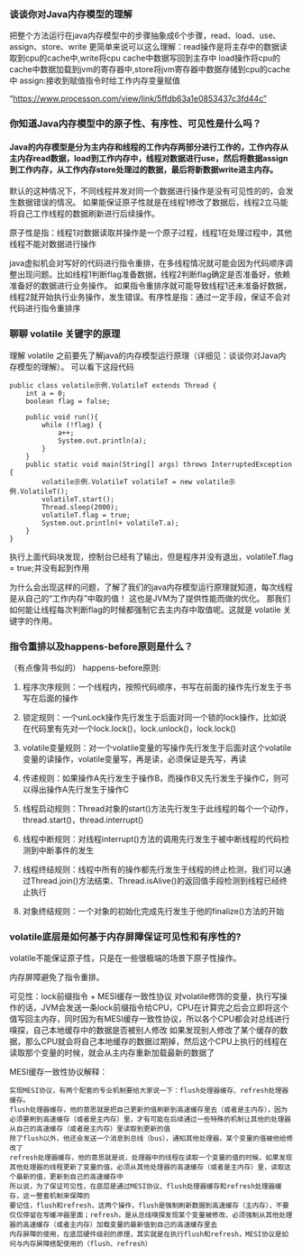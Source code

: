 ### 谈谈你对Java内存模型的理解

把整个方法运行在java内存模型中的步骤抽象成6个步骤，read、load、use、assign、store、write
更简单来说可以这么理解：read操作是将主存中的数据读取到cpu的cache中,write将cpu cache中数据写回到主存中 load操作将cpu的cache中数据加载到jvm的寄存器中,store将jvm寄存器中数据存储到cpu的cache中 assign:接收到赋值指令时给工作内存变量赋值

“https://www.processon.com/view/link/5ffdb63a1e0853437c3fd44c”


### 你知道Java内存模型中的原子性、有序性、可见性是什么吗？

#### Java的内存模型是分为主内存和线程的工作内存两部分进行工作的，工作内存从主内存read数据，load到工作内存中，线程对数据进行use，然后将数据assign到工作内存，从工作内存store处理过的数据，最后将新数据write进主内存。 
默认的这种情况下，不同线程并发对同一个数据进行操作是没有可见性的的，会发生数据错误的情况。 如果能保证原子性就是在线程1修改了数据后，线程2立马能将自己工作线程的数据刷新进行后续操作。 

原子性是指：线程1对数据读取并操作是一个原子过程，线程1在处理过程中，其他线程不能对数据进行操作 

java虚拟机会对写好的代码进行指令重排，在多线程情况就可能会因为代码顺序调整出现问题。比如线程1判断flag准备数据，线程2判断flag确定是否准备好，依赖准备好的数据进行业务操作。
如果指令重排序就可能导致线程1还未准备好数据，线程2就开始执行业务操作，发生错误。有序性是指：通过一定手段，保证不会对代码进行指令重排序


### 聊聊 volatile 关键字的原理

理解 volatile 之前要先了解java的内存模型运行原理（详细见：谈谈你对Java内存模型的理解）。
可以看下这段代码

``` 代码块
public class volatile示例.VolatileT extends Thread {
    int a = 0;
    boolean flag = false;

    public void run(){
        while (!flag) {
            a++;
            System.out.println(a);
        }
    }
    public static void main(String[] args) throws InterruptedException {
        volatile示例.VolatileT volatileT = new volatile示例.VolatileT();
        volatileT.start();
        Thread.sleep(2000);
        volatileT.flag = true;
        System.out.println(+ volatileT.a);
    }
}
```
执行上面代码块发现，控制台已经有了输出，但是程序并没有退出，volatileT.flag = true;并没有起到作用

为什么会出现这样的问题，了解了我们的java内存模型运行原理就知道，每次线程是从自己的“工作内存”中取的值！
这也是JVM为了提供性能而做的优化。
那我们如何能让线程每次判断flag的时候都强制它去主内存中取值呢。这就是 volatile 关键字的作用。

###  指令重排以及happens-before原则是什么？

（有点像背书似的）
happens-before原则:
1. 程序次序规则：一个线程内，按照代码顺序，书写在前面的操作先行发生于书写在后面的操作

2. 锁定规则：一个unLock操作先行发生于后面对同一个锁的lock操作，比如说在代码里有先对一个lock.lock()，lock.unlock()，lock.lock()

3. volatile变量规则：对一个volatile变量的写操作先行发生于后面对这个volatile变量的读操作，volatile变量写，再是读，必须保证是先写，再读

4. 传递规则：如果操作A先行发生于操作B，而操作B又先行发生于操作C，则可以得出操作A先行发生于操作C

5. 线程启动规则：Thread对象的start()方法先行发生于此线程的每个一个动作，thread.start()，thread.interrupt()

6. 线程中断规则：对线程interrupt()方法的调用先行发生于被中断线程的代码检测到中断事件的发生

7. 线程终结规则：线程中所有的操作都先行发生于线程的终止检测，我们可以通过Thread.join()方法结束、Thread.isAlive()的返回值手段检测到线程已经终止执行

8. 对象终结规则：一个对象的初始化完成先行发生于他的finalize()方法的开始

###  volatile底层是如何基于内存屏障保证可见性和有序性的?

volatile不能保证原子性，只是在一些很极端的场景下原子性操作。

内存屏障避免了指令重排。

可见性：lock前缀指令 + MESI缓存一致性协议
对volatile修饰的变量，执行写操作的话，JVM会发送一条lock前缀指令给CPU，CPU在计算完之后会立即将这个值写回主内存，同时因为有MESI缓存一致性协议，所以各个CPU都会对总线进行嗅探，自己本地缓存中的数据是否被别人修改
如果发现别人修改了某个缓存的数据，那么CPU就会将自己本地缓存的数据过期掉，然后这个CPU上执行的线程在读取那个变量的时候，就会从主内存重新加载最新的数据了

MESI缓存一致性协议解释：
````
实现MESI协议，有两个配套的专业机制要给大家说一下：flush处理器缓存、refresh处理器缓存。
flush处理器缓存，他的意思就是把自己更新的值刷新到高速缓存里去（或者是主内存），因为必须要刷到高速缓存（或者是主内存）里，才有可能在后续通过一些特殊的机制让其他的处理器从自己的高速缓存（或者是主内存）里读取到更新的值
除了flush以外，他还会发送一个消息到总线（bus），通知其他处理器，某个变量的值被他给修改了
refresh处理器缓存，他的意思就是说，处理器中的线程在读取一个变量的值的时候，如果发现其他处理器的线程更新了变量的值，必须从其他处理器的高速缓存（或者是主内存）里，读取这个最新的值，更新到自己的高速缓存中
所以说，为了保证可见性，在底层是通过MESI协议、flush处理器缓存和refresh处理器缓存，这一整套机制来保障的
要记住，flush和refresh，这两个操作，flush是强制刷新数据到高速缓存（主内存），不要仅仅停留在写缓冲器里面；refresh，是从总线嗅探发现某个变量被修改，必须强制从其他处理器的高速缓存（或者主内存）加载变量的最新值到自己的高速缓存里去
内存屏障的使用，在底层硬件级别的原理，其实就是在执行flush和refresh，MESI协议是如何与内存屏障搭配使用的（flush、refresh）
````
  

